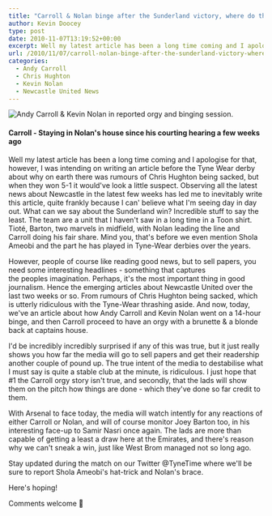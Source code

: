 ```yaml
---
title: "Carroll & Nolan binge after the Sunderland victory, where do the media get off?"
author: Kevin Doocey
type: post
date: 2010-11-07T13:19:52+00:00
excerpt: Well my latest article has been a long time coming and I apologise for that, however, I was intending on writing an article before the..
url: /2010/11/07/carroll-nolan-binge-after-the-sunderland-victory-where-do-the-media-get-off/
categories:
  - Andy Carroll
  - Chris Hughton
  - Kevin Nolan
  - Newcastle United News
---
```


![Andy Carroll & Kevin Nolan in reported orgy and binging session.](https://static.guim.co.uk/sys-images/Football/Clubs/Club_Home/2010/8/22/1282487896706/Andy-Carroll-006.jpg "Andy Carroll")

#### Carroll - Staying in Nolan's house since his courting hearing a few weeks ago

Well my latest article has been a long time coming and I apologise for that, however, I was intending on writing an article before the Tyne Wear derby about why on earth there was rumours of Chris Hughton being sacked, but when they won 5-1 it would've look a little suspect. Observing all the latest news about Newcastle in the latest few weeks has led me to inevitably write this article, quite frankly because I can' believe what I'm seeing day in day out. What can we say about the Sunderland win? Incredible stuff to say the least. The team are a unit that I haven't saw in a long time in a Toon shirt. Tioté, Barton, two marvels in midfield, with Nolan leading the line and Carroll doing his fair share. Mind you, that's before we even mention Shola Ameobi and the part he has played in Tyne-Wear derbies over the years.

However, people of course like reading good news, but to sell papers, you need some interesting headlines - something that captures the peoples imagination. Perhaps, it's the most important thing in good journalism. Hence the emerging articles about Newcastle United over the last two weeks or so. From rumours of Chris Hughton being sacked, which is utterly ridiculous with the Tyne-Wear thrashing aside. And now, today, we've an article about how Andy Carroll and Kevin Nolan went on a 14-hour binge, and then Carroll proceed to have an orgy with a brunette & a blonde back at captains house.

I'd be incredibly incredibly surprised if any of this was true, but it just really shows you how far the media will go to sell papers and get their readership another couple of pound up. The true intent of the media to destabilise what I must say is quite a stable club at the minute, is ridiculous. I just hope that #1 the Carroll orgy story isn't true, and secondly, that the lads will show them on the pitch how things are done - which they've done so far credit to them.

With Arsenal to face today, the media will watch intently for any reactions of either Carroll or Nolan, and will of course monitor Joey Barton too, in his interesting face-up to Samir Nasri once again. The lads are more than capable of getting a least a draw here at the Emirates, and there's reason why we can't sneak a win, just like West Brom managed not so long ago.

Stay updated during the match on our Twitter @TyneTime where we'll be sure to report Shola Ameobi's hat-trick and Nolan's brace.

Here's hoping!

Comments welcome 🙂
